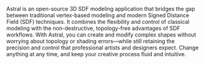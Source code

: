 Astral is an open-source 3D SDF modeling application that bridges the gap between traditional vertex-based modeling and modern Signed Distance Field (SDF) techniques. It combines the flexibility and control of classical modeling with the non-destructive, topology-free advantages of SDF workflows. With Astral, you can create and modify complex shapes without worrying about topology or shading errors—while still retaining the precision and control that professional artists and designers expect. Change anything at any time, and keep your creative process fluid and intuitive.
